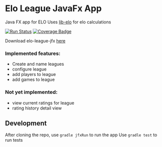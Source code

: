 # Elo League JavaFx App
Java FX app for ELO
Uses [lib-elo](https://github.com/wakingrufus/lib-elo) for elo calculations

[![Run Status](https://api.shippable.com/projects/5963fce801ed240700ba5431/badge?branch=master)](https://app.shippable.com/github/wakingrufus/elo-league-jfx)
[![Coverage Badge](https://api.shippable.com/projects/5963fce801ed240700ba5431/coverageBadge?branch=master)](https://app.shippable.com/github/wakingrufus/elo-league-jfx)


Download elo-league-jfx [here](https://github.com/wakingrufus/elo-league-jfx/wiki/Download)

### Implemented features:
- Create and name leagues
- configure league
- add players to league
- add games to league


### Not yet implemented:
- view current ratings for league
- rating history detail view

## Development

After cloning the repo, use `gradle jfxRun` to run the app
Use `gradle test` to run tests